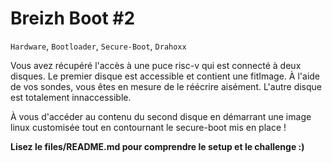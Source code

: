 # Breizh Boot #2

`Hardware`, `Bootloader`, `Secure-Boot`, `Drahoxx`

Vous avez récupéré l'accès à une puce risc-v qui est connecté à deux disques. Le premier disque est accessible et contient une fitImage. À l'aide de vos sondes, vous êtes en mesure de le réécrire aisément. L'autre disque est totalement innaccessible.

À vous d'accéder au contenu du second disque en démarrant une image linux customisée tout en contournant le secure-boot mis en place !

**Lisez le files/README.md pour comprendre le setup et le challenge :)**
